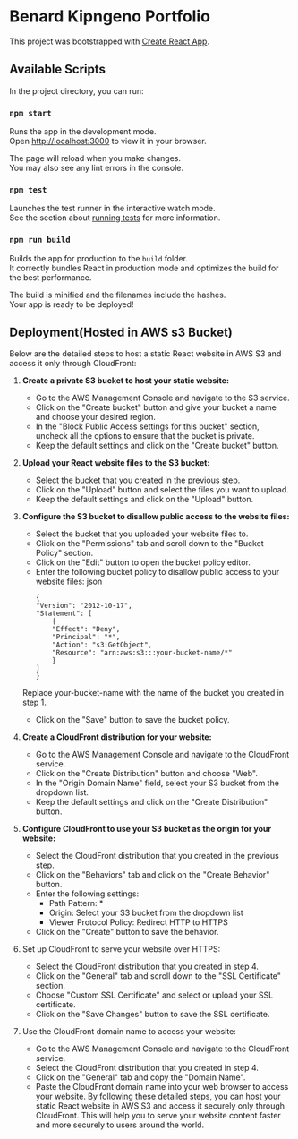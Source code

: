 # Benard Kipngeno Portfolio

This project was bootstrapped with [Create React App](https://github.com/facebook/create-react-app).

## Available Scripts

In the project directory, you can run:

### `npm start`

Runs the app in the development mode.\
Open [http://localhost:3000](http://localhost:3000) to view it in your browser.

The page will reload when you make changes.\
You may also see any lint errors in the console.

### `npm test`

Launches the test runner in the interactive watch mode.\
See the section about [running tests](https://facebook.github.io/create-react-app/docs/running-tests) for more information.

### `npm run build`

Builds the app for production to the `build` folder.\
It correctly bundles React in production mode and optimizes the build for the best performance.

The build is minified and the filenames include the hashes.\
Your app is ready to be deployed!

## Deployment(Hosted in AWS s3 Bucket)

 Below are the detailed steps to host a static React website in AWS S3 and access it only through CloudFront:

1. **Create a private S3 bucket to host your static website:**

    * Go to the AWS Management Console and navigate to the S3 service.
    * Click on the "Create bucket" button and give your bucket a name and   choose your desired region.
    * In the "Block Public Access settings for this bucket" section, uncheck all the options to ensure that the bucket is private.
    * Keep the default settings and click on the "Create bucket" button.
2. **Upload your React website files to the S3 bucket:**

    * Select the bucket that you created in the previous step.
    * Click on the "Upload" button and select the files you want to upload.
    * Keep the default settings and click on the "Upload" button.
3. **Configure the S3 bucket to disallow public access to the website files:**

    * Select the bucket that you uploaded your website files to.
    * Click on the "Permissions" tab and scroll down to the "Bucket Policy" section.
    * Click on the "Edit" button to open the bucket policy editor.
    * Enter the following bucket policy to disallow public access to your website files:
        json
        ```{json}
        {
        "Version": "2012-10-17",
        "Statement": [
            {
            "Effect": "Deny",
            "Principal": "*",
            "Action": "s3:GetObject",
            "Resource": "arn:aws:s3:::your-bucket-name/*"
            }
        ]
        }
        ```
    Replace your-bucket-name with the name of the bucket you created in step 1.

    * Click on the "Save" button to save the bucket policy.
4. **Create a CloudFront distribution for your website:**

    * Go to the AWS Management Console and navigate to the CloudFront service.
    * Click on the "Create Distribution" button and choose "Web".
    * In the "Origin Domain Name" field, select your S3 bucket from the dropdown list.
    * Keep the default settings and click on the "Create Distribution" button.
5. **Configure CloudFront to use your S3 bucket as the origin for your website:**

    * Select the CloudFront distribution that you created in the previous step.
    * Click on the "Behaviors" tab and click on the "Create Behavior" button.
    * Enter the following settings:
        * Path Pattern: *
        * Origin: Select your S3 bucket from the dropdown list
        * Viewer Protocol Policy: Redirect HTTP to HTTPS
    * Click on the "Create" button to save the behavior.
6. Set up CloudFront to serve your website over HTTPS:

    * Select the CloudFront distribution that you created in step 4.
    * Click on the "General" tab and scroll down to the "SSL Certificate" section.
    * Choose "Custom SSL Certificate" and select or upload your SSL certificate.
    * Click on the "Save Changes" button to save the SSL certificate.
7. Use the CloudFront domain name to access your website:

    * Go to the AWS Management Console and navigate to the CloudFront service.
    * Select the CloudFront distribution that you created in step 4.
    * Click on the "General" tab and copy the "Domain Name".
    * Paste the CloudFront domain name into your web browser to access your website.
By following these detailed steps, you can host your static React website in AWS S3 and access it securely only through CloudFront. This will help you to serve your website content faster and more securely to users around the world.